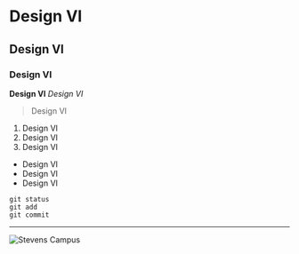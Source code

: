 # Design VI
## Design VI
### Design VI
**Design VI**
_Design VI_
> Design VI
1. Design VI
2. Design VI
3. Design VI
+ Design VI
+ Design VI
+ Design VI
```
git status
git add
git commit
```
---
![Stevens Campus](https://www.stevens.edu/_next/image?url=https%3A%2F%2Fimages.ctfassets.net%2Fmviowpldu823%2Fddac2e3249f91404d97ccc57a42e468a%2F09bf619b68c6041d99d66541b3d33e94%2FAerial-281_0003-Enhanced.jpg%3Fw%3D2400%26h%3D1350%26f%3Dcenter%26q%3D80%26fit%3Dfill&w=2400&q=80)
